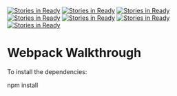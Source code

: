 [![Stories in Ready](https://badge.waffle.io/davidjryan/game-time.png?label=ready&title=Ready)](https://waffle.io/davidjryan/game-time?utm_source=badge)
[![Stories in Ready](https://badge.waffle.io/esayler/game-time.png?label=ready&title=Ready)](https://waffle.io/esayler/game-time)
[![Stories in Ready](https://badge.waffle.io/esayler/game-time.png?label=ready&title=Ready)](https://waffle.io/esayler/game-time)
[![Stories in Ready](https://badge.waffle.io/esayler/game-time.png?label=ready&title=Ready)](https://waffle.io/esayler/game-time)
[![Stories in Ready](https://badge.waffle.io/esayler/game-time.png?label=ready&title=Ready)](https://waffle.io/esayler/game-time)
[![Stories in Ready](https://badge.waffle.io/esayler/game-time.png?label=ready&title=Ready)](https://waffle.io/esayler/game-time)
[![Stories in Ready](https://badge.waffle.io/ejwill04/game-time.png?label=ready&title=Ready)](https://waffle.io/ejwill04/game-time)
# Webpack Walkthrough

To install the dependencies:

npm install
